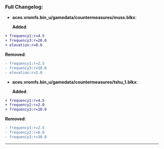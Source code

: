 ### Full Changelog:

- **aces.vromfs.bin_u/gamedata/countermeasures/muss.blkx**:

  **Added**:
```diff
+ frequency1:r=4.5
+ frequency3:r=20.0
+ elevation:r=0.0
```

  **Removed**:
```diff
- frequency1:r=2.5
- frequency3:r=10.0
- elevation:r=2.0
```


- **aces.vromfs.bin_u/gamedata/countermeasures/tshu_1.blkx**:

  **Added**:
```diff
+ frequency1:r=4.5
+ frequency2:r=2.0
+ frequency3:r=10.0
```

  **Removed**:
```diff
- frequency1:r=2.5
- frequency2:r=6.0
- frequency3:r=30.0
```


---
